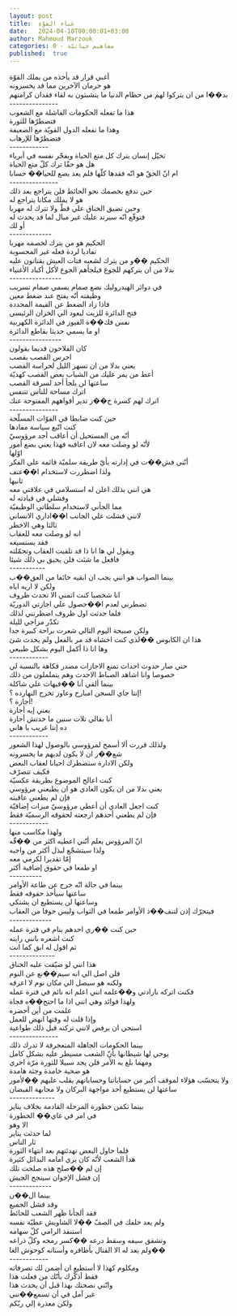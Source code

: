 ```yaml
---
layout: post
title:  غباء القوّة
date:   2024-04-10T00:00:01+03:00
author: Mahmoud Marzouk
categories: 0 - مفاهيم حياتيّة
published:  true
---
```

أغبي قرار قد يأخذه من يملك القوّة\
هو حرمان الآخرين مما قد يخسرونه\
بد��ا من ان يتركوا لهم من حطام الدنيا ما يتشبثون به لقاء فقدان
كرامتهم\
\-\-\-\-\-\-\-\-\-\-\-\-\-\--\
هذا ما تفعله الحكومات الفاشلة مع الشعوب\
فتضطرّها للثورة\
وهذا ما تفعله الدول القويّة مع الضعيفة\
فتضطرّها للإرهاب\
\-\-\-\-\-\-\-\-\-\-\--\
تخيّل إنسان يترك كل متع الحياة ويفجّر نفسه في أبرياء\
هل هو حقّا ترك كلّ متع الحياة\
ام انّ الحقّ هو انّه فقدها كلّها فلم يعد يضع للحيا�� حسابا\
\-\-\-\-\-\-\-\-\-\-\-\-\-\--\
حين تدفع بخصمك نحو الحائط فلن يتراجع بعد ذلك\
هو لا يملك مكانا يتراجع له\
وحين تضيق الخناق علي قطّ ولا تترك له مهربا\
فتوقّع انّه سيرتد عليك غير مبال لما قد يحدث له\
أو لك\
\-\-\-\-\-\-\-\-\-\-\-\--\
الحكيم هو من يترك لخصمه مهربا\
تفاديا لردة فعله غير المحسوبة\
الحكيم ��و من يترك لشعبه فتات العيش يقتاتون عليه\
بدلا من ان يتركهم للجوع فيلجأهم الجوع لأكل أكباد الأغنياء\
\-\-\-\-\-\-\-\-\-\-\-\-\-\-\--\
في دوائر الهيدروليك نضع صمام يسمي صمام تسريب\
وظيفته أنّه يفتح عند ضغط معين\
فاذا زاد الضغط عن القيمة المحددة\
فتح الدائرة للزيت ليعود الي الخزان الرئيسي\
نفس فك��ة الفيوز في الدائرة الكهربية\
او ما يسمي حديثا بقاطع الدائرة\
\-\-\-\-\-\-\-\-\-\-\-\-\-\-\--\
كان الفلاحون قديما يقولون\
احرس القصب بقصب\
يعني بدلا من ان تسهر الليل لحراسة القصب\
أعط من يمر عليك من الشباب بعض القصب كهديّة\
ساعتها لن يلجأ أحد لسرقة القصب\
اترك مساحة للناس تتنفس\
اترك لهم كسرة خ��ز تدير أفواههم المفتوحة عنك\
\-\-\-\-\-\-\-\-\-\-\-\-\-\--\
حين كنت ضابطا في القوّات المسلّحة\
كنت اتّبع سياسة مفادها\
أنّه من المستحيل أن أعاقب أحد مرؤوسيّ\
لأنّه لو وصلت معه لان اعاقبه فهذا يعني بضع أمور\
اوّلها\
أنّني فش��ت في إدارته بأيّ طريقة سلميّة قائمة علي الفكر\
ولذا اضطررت لاستخدام ا��عنف\
ثانيها\
هي انني بذلك اعلن له استسلامي في علاقتي معه\
وفشلي في قيادته له\
مما الجأني لاستخدام سلطاتي الوظيفيّة\
لانني فشلت علي الجانب ا��اداري الانساني\
ثالثا وهي الاخطر\
انه لو وصلت معه للعقاب\
فقد يستسيغه\
ويقول لي ها انا ذا قد تلقيت العقاب وتحمّلته\
فافعل ما شئت فلن يحيق بي ذلك شيئا\
\-\-\-\-\-\-\-\-\-\--\
بينما الصواب هو انني يجب ان ابقيه خائفا من العق��ب\
ولكن لا اريه اياه\
انا شخصيا كنت اتمني الا تحدث ظروف\
تضطرني لعدم ا��حصول علي اجازتي الدوريّة\
فلما حدثت اول ظروف اضطرتني لذلك\
تكدّر مزاجي لليلة\
ولكن صبيحة اليوم التالي شعرت براحة كبيرة جدا\
هذا ان الكابوس ��لذي كنت اخشاه قد مر بالفعل ولم يحدث شئ\
وها انا ذا أكمل اليوم بشكل طبيعي\
\-\-\-\-\-\-\-\-\-\-\--\
حتي صار حدوث احداث تمنع الاجازات مصدر فكاهة بالنسبة لي\
خصوصا وانا اشاهد الضباط الاحدث وهم يتململون من ذلك\
بينما ألقي أنا ��فيهات علي شاكلة\
إنتا جاي السجن امبارح وعاوز تخرج النهارده ؟!\
أجازة ؟!\
يعني إيه أجازة\
أنا بقالي تلات سنين ما خدتش أجازة\
ده إنتا غريب يا هاني\
\-\-\-\-\-\-\-\-\-\-\--\
ولذلك قررت ألا أسمح لمرؤوسي بالوصول لهذا الشعور\
شع��ر ان لا يكون لديهم ما يخسرونه\
ولكن الادارة ستضطرك احيانا لعقاب البعض\
فكيف تتصرّف\
كنت اعالج الموضوع بطريقة عكسيّة\
يعني بدلا من ان يكون العادي هو ان يطيعني مرؤوسي\
فإن لم يطعني عاقبته\
كنت اجعل العادي أن أعطي مرؤوسيّ ميزات إضافيّة\
فإن لم يطعني أحدهم ارجعته لحقوقه الرسميّة فقط\
\-\-\-\-\-\-\-\-\-\-\--\
ولهذا مكاسب منها\
انّ المرؤوس يعلم أنّني اعطيه اكثر من ��قّه\
ولذا سيتشجّع لبذل أكثر من واجبه\
إمّا تقديرا لكرمي معه\
او طمعا في حقوق إضافية أكثر\
\-\-\-\-\-\-\-\-\--\
بينما في حالة انّه خرج عن طاعة الأوامر\
ساعتها سيأخذ حقوقه فقط\
وساعتها لن يستطيع ان يشتكي\
فيتحرّك إذن لتنف��ذ الأوامر طمعا في الثواب وليس خوفا من
العقاب\
\-\-\-\-\-\-\-\-\-\-\-\--\
حين كنت ��ري احدهم ينام في فترة عمله\
كنت اشعره بانني رايته\
ثم اقول له ابق كما انت\
\-\-\-\-\-\-\-\-\-\-\-\-\--\
هذا انني لو ضيّقت عليه الخناق\
فلن اصل الي انه سيم��نع عن النوم\
ولكنه هو سيصل الي مكان نوم لا اعرفه\
فكنت اتركه بارادتي و��علمه انني اعلم انه نائم في فترة عمله\
ولهذا فوائد وهي انني اذا ما احتج��ه فجاة\
علمت من أين أحضره\
وإذا قلت له وقتها انهض للعمل\
استحي ان يرفض لانني تركته قبل ذلك طواعية\
\-\-\-\-\-\-\-\-\-\-\-\-\-\--\
بينما الحكومات الجاهلة المتعجرفة لا تدرك ذلك\
يوحي لها شيطانها بأنّ الشعب مسيطر عليه بشكل كامل\
ومهما بلغ به الأمر فلن يجد سبيلا للثورة مرّة اخري\
هو ضحية خامدة وجثة هامدة\
ولا يتحسّب هؤلاء لموقف أكبر من حساباتنا وحساباتهم يقلب عليهم
��لأمور\
ساعتها لن يستطيع أحد مواجهة البركان ولا مجابهة الفيضان\
\-\-\-\-\-\-\-\-\-\-\-\-\--\
بينما تكمن خطورة المرحلة القادمة بخلاف يناير\
في امر في غاي�� الخطورة\
الا وهو\
لما حدثت يناير\
ثار الناس\
فلما حاول البعض تهدئتهم بعد انتهاء الثورة\
هدأ الشعب لأنّه كان يري امامه البدائل كثيرة\
إن لم ��صلح هذه صلحت تلك\
إن فشل الإخوان سينجح الجيش\
\-\-\-\-\-\-\-\-\-\-\-\--\
بينما ال��ن\
وقد فشل الجميع\
فقد ألجأنا ظهر الشعب للحائط\
ولم يعد خلفك في الصفّ ��لا الشاويش عطيّة نفسه\
استنفذ الرامي كلّ سهامه\
وتشقق سيفه وسقط درعه ��كسر رمحه وكلّ ذراعه\
ولم يعد له الا القتال بأظافره وأسنانه كوحوش الغا��\
\-\-\-\-\-\-\-\-\-\-\--\
ومكلوم كهذا لا أستطيع ان أضمن لك تصرفاته\
فقط أذكّرك بأنّك من فعلت هذا\
وانّني نصحتك بهذا قبل أن يحدث هذا\
غير آمل في أن تسمع��نني\
ولكن معذرة إلي ربّكم
